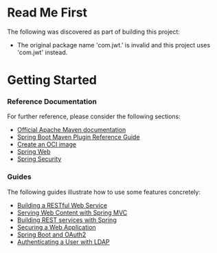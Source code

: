 # Read Me First
The following was discovered as part of building this project:

* The original package name 'com.jwt.' is invalid and this project uses 'com.jwt' instead.

# Getting Started

### Reference Documentation
For further reference, please consider the following sections:

* [Official Apache Maven documentation](https://maven.apache.org/guides/index.html)
* [Spring Boot Maven Plugin Reference Guide](https://docs.spring.io/spring-boot/docs/3.1.11-SNAPSHOT/maven-plugin/reference/html/)
* [Create an OCI image](https://docs.spring.io/spring-boot/docs/3.1.11-SNAPSHOT/maven-plugin/reference/html/#build-image)
* [Spring Web](https://docs.spring.io/spring-boot/docs/3.1.11-SNAPSHOT/reference/htmlsingle/index.html#web)
* [Spring Security](https://docs.spring.io/spring-boot/docs/3.1.11-SNAPSHOT/reference/htmlsingle/index.html#web.security)

### Guides
The following guides illustrate how to use some features concretely:

* [Building a RESTful Web Service](https://spring.io/guides/gs/rest-service/)
* [Serving Web Content with Spring MVC](https://spring.io/guides/gs/serving-web-content/)
* [Building REST services with Spring](https://spring.io/guides/tutorials/rest/)
* [Securing a Web Application](https://spring.io/guides/gs/securing-web/)
* [Spring Boot and OAuth2](https://spring.io/guides/tutorials/spring-boot-oauth2/)
* [Authenticating a User with LDAP](https://spring.io/guides/gs/authenticating-ldap/)

